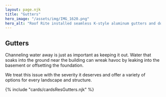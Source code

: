 ```yaml
---
layout: page.njk
title: "Gutters"
hero_image: "/assets/img/IMG_1620.png"
hero_alt: "Roof Rite installed seamless K-style aluminum gutters and downspouts in a dark bronze finish to complement the home's trim and siding, ensuring efficient water management with a clean, modern look.."
---
```


## Gutters

Channeling water away is just as important as keeping it out. Water that soaks into the ground near the building can wreak havoc by leaking into the basement or offsetting the foundation.

We treat this issue with the severity it deserves and offer a variety of options for every landscape and structure.

<div class="breakout">
  {% include "cards/cardsResGutters.njk" %}
  <!-- Possible Gallery Here -->
</div>

